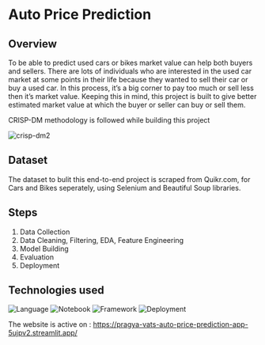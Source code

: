 # Auto Price Prediction

## Overview
To be able to predict used cars or bikes market value can help both buyers and sellers. 
There are lots of individuals who are interested in the used car market at some points in their life because they wanted to sell their car or buy a used car. In this process, it’s a big corner to pay too much or sell less then it’s market value. Keeping this in mind, this project is built to give better estimated market value at which the buyer or seller can buy or sell them.

CRISP-DM methodology is followed while building this project

![crisp-dm2](https://user-images.githubusercontent.com/100039012/207263787-aa362f1f-fda4-407e-b585-129b812e36a0.jpeg)


## Dataset
The dataset to bulit this end-to-end project is scraped from Quikr.com, for Cars and Bikes seperately, using Selenium and Beautiful Soup libraries.

## Steps
1. Data Collection
2. Data Cleaning, Filtering, EDA, Feature Engineering
3. Model Building
4. Evaluation
5. Deployment

## Technologies used 
![Language](https://img.shields.io/badge/Language-Python-blue)
![Notebook](https://img.shields.io/badge/Notebook-Jupyter-orange)
![Framework](https://img.shields.io/badge/Framework-Streamlit-black)
![Deployment](https://img.shields.io/badge/Deployment-AWS-orange)

The website is active on : https://pragya-vats-auto-price-prediction-app-5ujpv2.streamlit.app/

